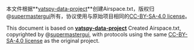本文件根据**[vatspy-data-project](https://github.com/vatsimnetwork/vatspy-data-project)**创建Airspace.txt，版权归@[supermastergui](https://github.com/supermastergui)所有，协议使用与原始项目相同的[CC-BY-SA-4.0 license](https://github.com/vatsimnetwork/vatspy-data-project#CC-BY-SA-4.0-1-ov-file)。

This document is based on **[vatspy-data-project](https://github.com/vatsimnetwork/vatspy-data-project)** Created Airspace.txt, copyrighted by @[supermastergui](https://github.com/supermastergui), with protocols using the same [CC-BY-SA-4.0 license](https://github.com/vatsimnetwork/vatspy-data-project#CC-BY-SA-4.0-1-ov-file) as the original project.